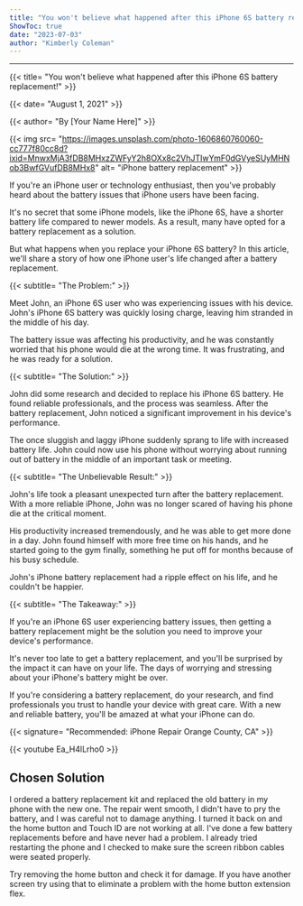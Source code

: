 ```yaml
---
title: "You won't believe what happened after this iPhone 6S battery replacement!"
ShowToc: true 
date: "2023-07-03"
author: "Kimberly Coleman"
---
```

*****
{{< title= "You won't believe what happened after this iPhone 6S battery replacement!" >}}

{{< date= "August 1, 2021" >}}

{{< author= "By [Your Name Here]" >}}

{{< img src= "https://images.unsplash.com/photo-1606860760060-cc777f80cc8d?ixid=MnwxMjA3fDB8MHxzZWFyY2h8OXx8c2VhJTIwYmF0dGVyeSUyMHNob3BwfGVufDB8MHx8" alt= "iPhone battery replacement" >}}

If you're an iPhone user or technology enthusiast, then you've probably heard about the battery issues that iPhone users have been facing.

It's no secret that some iPhone models, like the iPhone 6S, have a shorter battery life compared to newer models. As a result, many have opted for a battery replacement as a solution.

But what happens when you replace your iPhone 6S battery? In this article, we'll share a story of how one iPhone user's life changed after a battery replacement.

{{< subtitle= "The Problem:" >}}

Meet John, an iPhone 6S user who was experiencing issues with his device. John's iPhone 6S battery was quickly losing charge, leaving him stranded in the middle of his day.

The battery issue was affecting his productivity, and he was constantly worried that his phone would die at the wrong time. It was frustrating, and he was ready for a solution.

{{< subtitle= "The Solution:" >}}

John did some research and decided to replace his iPhone 6S battery. He found reliable professionals, and the process was seamless. After the battery replacement, John noticed a significant improvement in his device's performance.

The once sluggish and laggy iPhone suddenly sprang to life with increased battery life. John could now use his phone without worrying about running out of battery in the middle of an important task or meeting.

{{< subtitle= "The Unbelievable Result:" >}}

John's life took a pleasant unexpected turn after the battery replacement. With a more reliable iPhone, John was no longer scared of having his phone die at the critical moment.

His productivity increased tremendously, and he was able to get more done in a day. John found himself with more free time on his hands, and he started going to the gym finally, something he put off for months because of his busy schedule.

John's iPhone battery replacement had a ripple effect on his life, and he couldn't be happier.

{{< subtitle= "The Takeaway:" >}}

If you're an iPhone 6S user experiencing battery issues, then getting a battery replacement might be the solution you need to improve your device's performance.

It's never too late to get a battery replacement, and you'll be surprised by the impact it can have on your life. The days of worrying and stressing about your iPhone's battery might be over.

If you're considering a battery replacement, do your research, and find professionals you trust to handle your device with great care. With a new and reliable battery, you'll be amazed at what your iPhone can do.

{{< signature= "Recommended: iPhone Repair Orange County, CA" >}}

{{< youtube Ea_H4lLrho0 >}} 



## Chosen Solution
 I ordered a battery replacement kit and replaced the old battery in my phone with the new one. The repair went smooth, I didn't have to pry the battery, and I was careful not to damage anything. I turned it back on and the home button and Touch ID are not working at all. I've done a few battery replacements before and have never had a problem. I already tried restarting the phone and I checked to make sure the screen ribbon cables were seated properly.

 Try removing the home button and check it for damage.  If you have another screen try using that to eliminate a problem with the home button extension flex.




